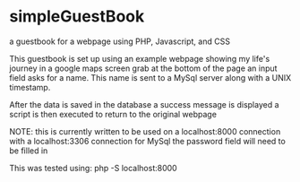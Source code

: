# simpleGuestBook
a guestbook for a webpage using PHP, Javascript, and CSS


This guestbook is set up using an example webpage showing my life's journey in a google maps screen grab
at the bottom of the page an input field asks for a name. This name is sent to a MySql server along with 
a UNIX timestamp.

After the data is saved in the database a success message is displayed
a script is then executed to return to the original webpage

NOTE: this is currently written to be used on a localhost:8000 connection with a localhost:3306 connection for MySql
the password field will need to be filled in

This was tested using:
  php -S localhost:8000
